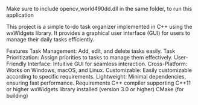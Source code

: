 Make sure to include opencv_world490dd.dll in the same folder, to run this application 


This project is a simple to-do task organizer implemented in C++ using the wxWidgets library. It provides a graphical user interface (GUI) for users to manage their daily tasks efficiently.

Features Task Management: Add, edit, and delete tasks easily. Task Prioritization: Assign priorities to tasks to manage them effectively. User-Friendly Interface: Intuitive GUI for seamless interaction. Cross-Platform: Works on Windows, macOS, and Linux. Customizable: Easily customizable according to specific requirements. Lightweight: Minimal dependencies, ensuring fast performance. Requirements C++ compiler supporting C++11 or higher wxWidgets library installed (version 3.0 or higher) CMake (for building)
